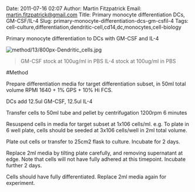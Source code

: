 Date: 2011-07-16 02:07
Author: Martin Fitzpatrick
Email: martin.fitzpatrick@gmail.com
Title: Primary monocyte differentiation DCs, GM-CSF/IL-4
Slug: primary-monocyte-differentiation-dcs-gm-csfil-4
Tags: cell-culture,differentiation,dendritic-cell,cd14,dc,monocytes,cell-biology

Primary monocyte differentiation to DCs with GM-CSF and IL-4


![method/13/800px-Dendritic_cells.jpg](/images/method/13/800px-Dendritic_cells.jpg)



>GM-CSF stock at 100ug/ml in PBS
>IL-4 stock at 100ug/ml in PBS




#Method

Prepare differentiation media for target differentiation subset, in 50ml total volume RPMI 1640 + 1% GPS + 10% Hi FCS. 

DCs add 12.5ul GM-CSF, 12.5ul IL-4



Transfer cells to 50ml tube and pellet by centrifugation 1200rpm 6 minutes



Resuspend cells in media for target subset at 1x106 cells/ml. e.g. To plate in 6 well plate, cells should be seeded at 3x106 cells/well in 2ml total volume.



Plate out cells or transfer to 25cm2 flask to culture. Incubate for 2 days.



Replace 2ml media by tilting plate carefully, and removing supernatant at edge. Note that cells will not have fully adhered at this timepoint. Incubate further 2 days.



Cells should have fully differentiated. Replace 2ml media again for experiment.







